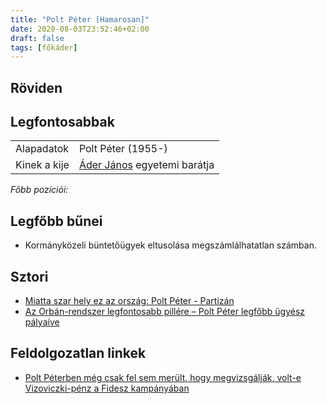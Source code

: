 ```yaml
---
title: "Polt Péter [Hamarosan]"
date: 2020-08-03T23:52:46+02:00
draft: false
tags: [főkáder]
---
```


## Röviden



## Legfontosabbak

|                           |                                                                    |
| :---                      | :----                                                              |
| Alapadatok                | Polt Péter (1955-)                                                 |
| Kinek a kije              | [Áder János](../ader-janos) egyetemi barátja                       |

*Főbb pozíciói:*


## Legfőbb bűnei

- Kormányközeli büntetőügyek eltusolása megszámlálhatatlan számban.


## Sztori

- [Miatta szar hely ez az ország: Polt Péter - Partizán](https://www.youtube.com/watch?v=BXQMV-YLbvw)
- [Az Orbán-rendszer legfontosabb pillére – Polt Péter legfőbb ügyész pályaíve](https://atlatszo.hu/2016/06/27/az-orban-rendszer-legfontosabb-pillere-polt-peter-legfobb-ugyesz-palyaive/)

## Feldolgozatlan linkek

- [Polt Péterben még csak fel sem merült, hogy megvizsgálják, volt-e Vizoviczki-pénz a Fidesz kampányában](https://444.hu/2016/08/16/polt-peterben-meg-csak-fel-sem-merult-hogy-megvizsgaljak-volt-e-vizoviczki-penz-a-fidesz-kampanyaban)
